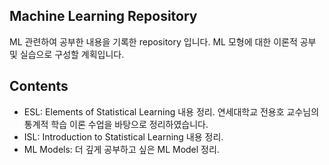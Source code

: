 ## Machine Learning Repository
ML 관련하여 공부한 내용을 기록한 repository 입니다. ML 모형에 대한 이론적 공부 및 실습으로 구성할 계획입니다.

## Contents
- ESL: Elements of Statistical Learning 내용 정리. 연세대학교 전용호 교수님의 통계적 학습 이론 수업을 바탕으로 정리하였습니다.
- ISL: Introduction to Statistical Learning 내용 정리.
- ML Models: 더 깊게 공부하고 싶은 ML Model 정리.
